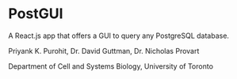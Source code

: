 # PostGUI

A React.js app that offers a GUI to query any PostgreSQL database.

Priyank K. Purohit, Dr. David Guttman, Dr. Nicholas Provart

Department of Cell and Systems Biology, University of Toronto